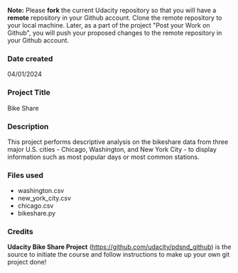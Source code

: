 **Note:** Please **fork** the current Udacity repository so that you will have a **remote** repository in your Github account. Clone the remote repository to your local machine. Later, as a part of the project "Post your Work on Github", you will push your proposed changes to the remote repository in your Github account.
### Date created
04/01/2024

### Project Title
Bike Share

### Description
This project performs descriptive analysis on the bikeshare data from three major U.S. cities - Chicago, Washington, and New York City - to display information such as most popular days or most common stations.

### Files used
* washington.csv
* new_york_city.csv
* chicago.csv
* bikeshare.py

### Credits
**Udacity Bike Share Project** (https://github.com/udacity/pdsnd_github) is the source to initiate the course and follow instructions to make up your own git project done!

